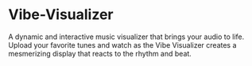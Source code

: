 # Vibe-Visualizer
A dynamic and interactive music visualizer that brings your audio to life. Upload your favorite tunes and watch as the Vibe Visualizer creates a mesmerizing display that reacts to the rhythm and beat.
